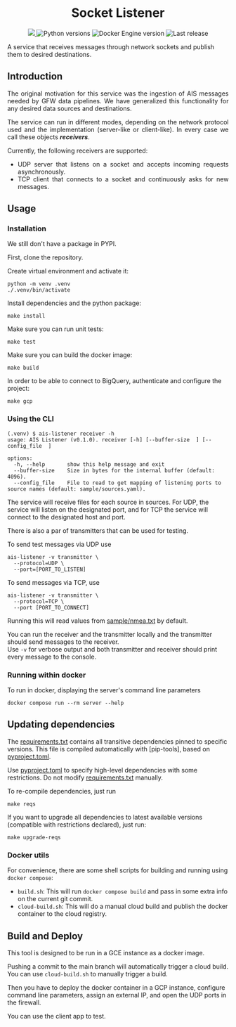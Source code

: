 <h1 align="center" style="border-bottom: none;"> Socket Listener </h1>

<p align="center">
  <a href="https://codecov.io/gh/GlobalFishingWatch/ais-listener" > 
    <img src="https://codecov.io/gh/GlobalFishingWatch/ais-listener/branch/dev/graph/badge.svg?token=VrsRdRuei9"/> 
  </a>
  <a>
    <img alt="Python versions" src="https://img.shields.io/badge/python-3.9%20%7C%203.10%20%7C%203.11%20%7C%203.12-blue">
  </a>
  <a>
    <img alt="Docker Engine version" src="https://img.shields.io/badge/DockerEngine-v27-yellow">
  </a>
  <a>
    <img alt="Last release" src="https://img.shields.io/github/v/release/GlobalFishingWatch/ais-listener">
  </a>
</p>

A service that receives messages through network sockets and publish them to desired destinations.

[requirements.txt]: requirements.txt
[pyproject.toml]: pyproject.toml
[sample/sources.yaml]: sample/sources.yaml
[sample/nmea.txt]: sample/nmea.txt

## Introduction

<div align="justify">

The original motivation for this service
was the ingestion of AIS messages needed by GFW data pipelines.
We have generalized this functionality for any desired data sources and destinations.

The service can run in different modes,
depending on the network protocol used
and the implementation (server-like or client-like).
In every case we call these objects **_receivers_**.

Currently, the following receivers are supported:
- UDP server that listens on a socket and accepts incoming requests asynchronously.
- TCP client that connects to a socket and continuously asks for new messages.

</div>

## Usage

### Installation

We still don't have a package in PYPI.

First, clone the repository.

Create virtual environment and activate it:
```shell
python -m venv .venv
./.venv/bin/activate
```
Install dependencies and the python package:
```shell
make install
```
Make sure you can run unit tests:
```shell
make test
```
Make sure you can build the docker image:
```shell
make build
```
In order to be able to connect to BigQuery, authenticate and configure the project:
```shell
make gcp
```

### Using the CLI

```shell
(.venv) $ ais-listener receiver -h
usage: AIS Listener (v0.1.0). receiver [-h] [--buffer-size  ] [--config_file  ]

options:
  -h, --help       show this help message and exit
  --buffer-size    Size in bytes for the internal buffer (default: 4096).
  --config_file    File to read to get mapping of listening ports to source names (default: sample/sources.yaml).
```

The service will receive files for each source in sources.
For UDP, the service will listen on the designated port,
and for TCP the service will connect to the designated host and port.

There is also a par of transmitters that can be used for testing.  

To send test messages via UDP use
```shell
ais-listener -v transmitter \
  --protocol=UDP \
  --port=[PORT_TO_LISTEN] 
```

To send messages via TCP, use
```shell
ais-listener -v transmitter \
  --protocol=TCP \
  --port [PORT_TO_CONNECT]
```

Running this will read values from [sample/nmea.txt] by default.

You can run the receiver and the transmitter locally and the transmitter should send messages to the receiver.   
Use `-v` for verbose output and both transmitter and receiver should print every message to the console.


### Running within docker

To run in docker, displaying the server's command line parameters 
```shell
docker compose run --rm server --help
```

## Updating dependencies

The [requirements.txt] contains all transitive dependencies pinned to specific versions.
This file is compiled automatically with [pip-tools], based on [pyproject.toml].

Use [pyproject.toml] to specify high-level dependencies with some restrictions.
Do not modify [requirements.txt] manually.

To re-compile dependencies, just run
```shell
make reqs
```

If you want to upgrade all dependencies to latest available versions
(compatible with restrictions declared), just run:
```shell
make upgrade-reqs
```

### Docker utils

For convenience, there are some shell scripts for building and running using `docker compose`:
+ `build.sh`: This will run `docker compose build` and pass in some extra info on the current git commit.
+ `cloud-build.sh`: This will do a manual cloud build and publish the docker container to the cloud registry.

## Build and Deploy

This tool is designed to be run in a GCE instance as a docker image.   

Pushing a commit to the main branch will automatically trigger a cloud build. 
You can use `cloud-build.sh` to manually trigger a build. 

Then you have to deploy the docker container in a GCP instance,
configure command line parameters,
assign an external IP, 
and open the UDP ports in the firewall.  

You can use the client app to test.